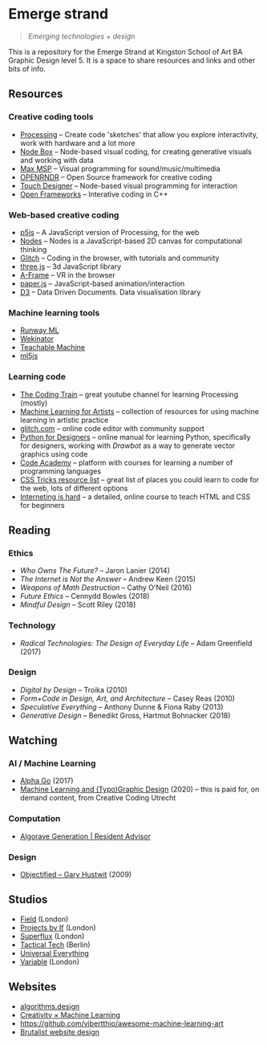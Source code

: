 # Emerge strand
> *Emerging technologies + design*

This is a repository for the Emerge Strand at Kingston School of Art BA Graphic Design level 5. It is a space to share resources and links and other bits of info.

## Resources

### Creative coding tools

- [Processing](https://processing.org/) – Create code 'sketches' that allow you explore interactivity, work with hardware and a lot more
- [Node Box](https://www.nodebox.net/) – Node-based visual coding, for creating generative visuals and working with data
- [Max MSP](https://cycling74.com/) – Visual programming for sound/music/multimedia
- [OPENRNDR](https://openrndr.org/) – Open Source framework for creative coding
- [Touch Designer](https://derivative.ca/) – Node-based visual programming for interaction
- [Open Frameworks](https://openframeworks.cc/) – Interative coding in C++

### Web-based creative coding

- [p5js](https://p5js.org/) – A JavaScript version of Processing, for the web
- [Nodes](https://nodes.io/) – Nodes is a JavaScript-based 2D canvas for computational thinking
- [Glitch](https://glitch.com/) – Coding in the browser, with tutorials and community
- [three.js](https://threejs.org/) – 3d JavaScript library
- [A-Frame](https://aframe.io/) – VR in the browser
- [paper.js](http://paperjs.org/) – JavaScript-based animation/interaction
- [D3](https://d3js.org/) – Data Driven Documents. Data visualisation library

### Machine learning tools
- [Runway ML](https://runwayml.com/)
- [Wekinator](http://www.wekinator.org/)
- [Teachable Machine](https://teachablemachine.withgoogle.com/)
- [ml5js](https://ml5js.org/)

### Learning code
- [The Coding Train](https://www.youtube.com/channel/UCvjgXvBlbQiydffZU7m1_aw) – great youtube channel for learning Processing (mostly)
- [Machine Learning for Artists](https://ml4a.github.io/) – collection of resources for using machine learning in artistic practice
- [glitch.com](https://glitch.com/) – online code editor with community support
- [Python for Designers](https://pythonfordesigners.com/) – online manual for learning Python, specifically for designers, working with *Drawbot* as a way to generate vector graphics using code
- [Code Academy](https://www.codecademy.com/) – platform with courses for learning a number of programming languages
- [CSS Tricks resource list](https://css-tricks.com/where-do-you-learn-html-css-in-2019/) – great list of places you could learn to code for the web, lots of different options
- [Interneting is hard](https://www.internetingishard.com/) – a detailed, online course to teach HTML and CSS for beginners

## Reading

### Ethics

- *Who Owns The Future?* – Jaron Lanier (2014)
- *The Internet is Not the Answer* – Andrew Keen (2015)
- *Weapons of Math Destruction* – Cathy O'Neil (2016)
- *Future Ethics* – Cennydd Bowles (2018)
- *Mindful Design* – Scott Riley (2018)

### Technology

- *Radical Technologies: The Design of Everyday Life* – Adam Greenfield (2017)

### Design

- *Digital by Design* – Troika (2010)
- *Form+Code in Design, Art, and Architecture* – Casey Reas (2010)
- *Speculative Everything* – Anthony Dunne & Fiona Raby (2013)
- *Generative Design* – Benedikt Gross, Hartmut Bohnacker (2018)

## Watching

### AI / Machine Learning

- [Alpha Go](https://www.alphagomovie.com/) (2017)
- [Machine Learning and (Typo)Graphic Design](https://vimeo.com/ondemand/mlgd) (2020) – this is paid for, on demand content, from Creative Coding Utrecht

### Computation

- [Algorave Generation | Resident Advisor](https://www.youtube.com/watch?v=S2EZqikCIfY)

### Design

- [Objectified – Gary Hustwit](https://www.hustwit.com/objectified) (2009)

## Studios

- [Field](https://field.io/) (London)
- [Projects by If](https://www.projectsbyif.com/) (London)
- [Superflux](https://superflux.in/) (London)
- [Tactical Tech](https://tacticaltech.org/) (Berlin)
- [Universal Everything](https://www.universaleverything.com/)
- [Variable](https://variable.io/) (London)

## Websites

- [algorithms.design](https://algorithms.design)
- [Creativity &times; Machine Learning](https://mlart.co/)
- https://github.com/vibertthio/awesome-machine-learning-art
- [Brutalist website design](https://brutalistwebsites.com/)